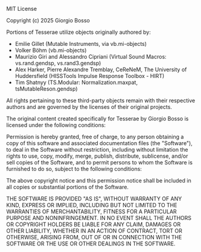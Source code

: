 MIT License

Copyright (c) 2025 Giorgio Bosso

Portions of Tesserae utilize objects originally authored by:

- Emilie Gillet (Mutable Instruments, via vb.mi-objects)
- Volker Böhm (vb.mi-objects)
- Maurizio Giri and Alessandro Cipriani (Virtual Sound Macros: vs.rand.gendsp, vs.rand3.gendsp)
- Alex Harker, Pierre Alexandre Tremblay, CeReNeM, The University of Huddersfield (HISSTools Impulse Response Toolbox - HIRT)
- Tim Shatnyy (TS.Modular: Normalization.maxpat, tsMutableReson.gendsp)

All rights pertaining to these third-party objects remain with their respective authors and are governed by the licenses of their original projects.

The original content created specifically for Tesserae by Giorgio Bosso is licensed under the following conditions:

Permission is hereby granted, free of charge, to any person obtaining a copy
of this software and associated documentation files (the "Software"), to deal
in the Software without restriction, including without limitation the rights
to use, copy, modify, merge, publish, distribute, sublicense, and/or sell
copies of the Software, and to permit persons to whom the Software is
furnished to do so, subject to the following conditions:

The above copyright notice and this permission notice shall be included in all
copies or substantial portions of the Software.

THE SOFTWARE IS PROVIDED "AS IS", WITHOUT WARRANTY OF ANY KIND, EXPRESS OR
IMPLIED, INCLUDING BUT NOT LIMITED TO THE WARRANTIES OF MERCHANTABILITY,
FITNESS FOR A PARTICULAR PURPOSE AND NONINFRINGEMENT. IN NO EVENT SHALL THE
AUTHORS OR COPYRIGHT HOLDERS BE LIABLE FOR ANY CLAIM, DAMAGES OR OTHER
LIABILITY, WHETHER IN AN ACTION OF CONTRACT, TORT OR OTHERWISE, ARISING FROM,
OUT OF OR IN CONNECTION WITH THE SOFTWARE OR THE USE OR OTHER DEALINGS IN THE
SOFTWARE.

